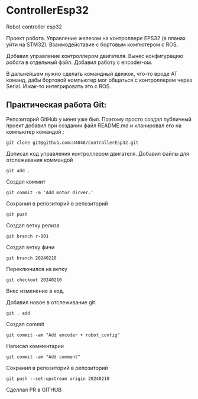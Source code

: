 # ControllerEsp32
Robot controller esp32

Проект робота. Управление железом на контроллере EPS32 (в планах уйти на STM32). Взаимодейставие с бортовым компютером с ROS.

Добавил управление контроллером двигателя. Вынес конфигурацию робота в отдельный файл. Добавил работу с encoder-ом.


В дальнейшем нужно сделать командный движок, что-то вроде AT команд, дабы бортовой компьютер мог общаться с контроллером через Serial. И как-то интегрировать это с ROS.

## Практическая работа Git:

Репозиторий GitHub у меня уже был. Поэтому просто создал публичный проект добавил при создании файл README.md  и кланировал его на компьютер командой : 


````git clone git@github.com:U4048/ControllerEsp32.git```` 

Дописал код управления контроллером двигателя. Добавил файлы для отслеживания коммандой 

````git add .````

Создал коммит 

````git commit -m 'Add motor dirver.'````

Сохранил в репозиторий в репозиторий

````git push````

Создал ветку релиза 

````git branch r-001 ````

Создал ветку фичи

````git branch 20240210````

Переключился на ветку

````git checkout 20240210````

Внес изменение в код.

Добавил новое в отслеживание git

````git . add````

Создал commit

````git commit -am "Add encoder + robot_config"````

Написал комментарии

````git commit -am "Add comment"````

Сохранил в репозиторий в репозиторий

````git push --set-upstream origin 20240210````

Сделлал PR в GITHUB



